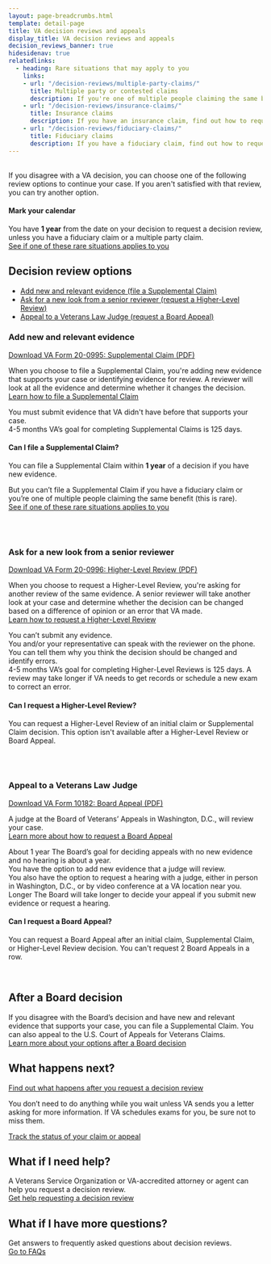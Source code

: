 ```yaml
---
layout: page-breadcrumbs.html
template: detail-page
title: VA decision reviews and appeals
display_title: VA decision reviews and appeals
decision_reviews_banner: true
hidesidenav: true
relatedlinks:
  - heading: Rare situations that may apply to you
    links:
    - url: "/decision-reviews/multiple-party-claims/"
      title: Multiple party or contested claims
      description: If you're one of multiple people claiming the same benefit, find out how to request a decision review.
    - url: "/decision-reviews/insurance-claims/"
      title: Insurance claims
      description: If you have an insurance claim, find out how to request a decision review.
    - url: "/decision-reviews/fiduciary-claims/"
      title: Fiduciary claims
      description: If you have a fiduciary claim, find out how to request a decision review.
---
```

<br>
<div itemprop="description" class="va-introtext">
  If you disagree with a VA decision, you can choose one of the
  following review options to continue your case. If you aren't
  satisfied with that review, you can try another option.
</div>

<div class="usa-alert usa-alert-info">
  <div class="usa-alert-body">
    <h4 class="usa-alert-heading">
      Mark your calendar
    </h4>
    <p class="usa-alert-text">
      You have <b>1 year</b> from the date on your decision to request a decision review,
      unless you have a fiduciary claim or a multiple party claim. <br>
      <a href="#rare-situations">See if one of these rare situations applies to you</a>
    </p>
  </div>
</div>

## Decision review options

- [Add new and relevant evidence (file a Supplemental Claim)](#supplemental-claim)
- [Ask for a new look from a senior reviewer (request a Higher-Level Review)](#higher-level-review)
- [Appeal to a Veterans Law Judge (request a Board Appeal)](#board-appeal)

<div id="supplemental-claim">

### Add new and relevant evidence

<a href="/decision-reviews/forms/supplemental-claim-20-0995.pdf">Download VA Form 20-0995: Supplemental Claim (PDF)</a>


When you choose to file a Supplemental Claim, you're adding new evidence that supports
your case or identifying evidence for review. A reviewer will look at all the evidence and
determine whether it changes the decision. <br>
[Learn how to file a Supplemental Claim](/decision-reviews/supplemental-claim/)

<div class ="vads-u-display--flex vads-u-margin-y--1">
  <div class="vads-u-flex--auto">
    <span class="heading-level-3 vads-u-margin-right--1p5"><i class="far fa-copy"></i></span>
  </div>
  <div class="vads-u-flex--1">
     You must submit evidence that VA didn't have before that supports your case.
  </div>
</div>

<!-- Todo: Implement updated number component -->
<div class="card information">
  <span class="number"><span class="heading-level-3"><i class="far fa-clock vads-u-margin-right--1p5"></i>4-5 months</span></span>
  <span class="description">VA’s goal for completing Supplemental Claims is 125 days. </span>
</div>

#### Can I file a Supplemental Claim?

You can file a Supplemental Claim within <b>1 year</b> of a decision if you have new evidence.

But you can’t file a Supplemental Claim if you have a fiduciary claim or you’re one of multiple people claiming the same benefit (this is rare). <br>
<a href="#rare-situations">See if one of these rare situations applies to you</a>

<br>
<br>

<div id="higher-level-review">

### Ask for a new look from a senior reviewer

<a href="/decision-reviews/forms/higher-level-review-20-0996.pdf">Download VA Form 20-0996: Higher-Level Review (PDF)</a>

When you choose to request a Higher-Level Review, you're asking for another review of the same evidence. A senior
reviewer will take another look at your case and determine
whether the decision can be changed based on a difference of opinion or an error that VA made. <br>
[Learn how to request a Higher-Level Review](/decision-reviews/higher-level-review/)

<div class ="vads-u-display--flex vads-u-margin-y--1">
  <div class="vads-u-flex--auto">
    <span class="heading-level-3 vads-u-margin-right--1p5"><i class="fas fa-ban"></i></span>
  </div>
  <div class="vads-u-flex--1">
      You can’t submit any evidence.
  </div>
</div>

<div class ="vads-u-display--flex vads-u-margin-y--1">
  <div class="vads-u-flex--auto">
    <span class="heading-level-3 vads-u-margin-right--1p5"><i class="fas fa-phone"></i></span>
  </div>
  <div class="vads-u-flex--1">
  You and/or your representative can speak with the reviewer on the phone. You can tell them why you think the decision should be changed and identify errors.
  </div>
</div>

<!-- Todo: Implement updated number component -->
<div class="card information">
  <span class="number"><span class="heading-level-3"><i class="far fa-clock vads-u-margin-right--1p5"></i>4-5 months</span></span>
  <span class="description">VA’s goal for completing Higher-Level Reviews is 125 days. A review may take longer if VA needs to get records or schedule a new exam to correct an error.</span>
</div>

#### Can I request a Higher-Level Review?

You can request a Higher-Level Review of an initial claim or Supplemental Claim
decision. This option isn't available after a Higher-Level Review or Board Appeal.

<br>
<br>


<div id="board-appeal">

### Appeal to a Veterans Law Judge

[Download VA Form 10182: Board Appeal (PDF)](/decision-reviews/forms/board-appeal-10182.pdf)

A judge at the Board of Veterans’ Appeals in Washington, D.C., will review your case. <br>
[Learn more about how to request a Board Appeal](/decision-reviews/board-appeal)

<!-- Todo: Implement updated number component -->
<div class="card information">
  <span class="number"><span class="heading-level-3" ><i class="far fa-clock vads-u-margin-right--1p5"></i>About 1 year</span></span>
  <span class="description">
    The Board’s goal for deciding appeals with no new evidence and no hearing is about a year.
  </span>
</div>

<div class ="vads-u-display--flex vads-u-margin-y--1">
  <div class="vads-u-flex--auto">
    <span class="heading-level-3 vads-u-margin-right--1p5"><i class="far fa-copy"></i></span>
  </div>
  <div class="vads-u-flex--1">
      You have the option to add new evidence that a judge will review.
  </div>
</div>
<div class ="vads-u-display--flex vads-u-margin-y--1">
  <div class="vads-u-flex--auto">
    <span class="heading-level-3 vads-u-margin-right--1p5"><i class="fas fa-user"></i></span>
  </div>
  <div class="vads-u-flex--1">
    You also have the option to request a hearing with a judge, either in person in Washington, D.C., or by video conference at a VA location near you.
  </div>
</div>

<!-- Todo: Implement updated number component -->
<div class="card information">
  <span class="number"><span class="heading-level-3"><i class="far fa-clock vads-u-margin-right--1p5"></i>Longer</span></span>
  <span class="description">
    The Board will take longer to decide your appeal if you submit new evidence or request a hearing.
  </span>
</div>

#### Can I request a Board Appeal?

You can request a Board Appeal after an initial claim, Supplemental Claim, or Higher-Level Review decision. You can't request 2 Board Appeals in a row.

<br>

## After a Board decision

If you disagree with the Board’s decision and have new and relevant evidence that supports your case, you can file a Supplemental Claim. You can also appeal to the U.S. Court of Appeals for Veterans Claims. <br>
[Learn more about your options after a Board decision](/decision-reviews/board-appeal/after-board-appeal-decision)

## What happens next?

[Find out what happens after you request a decision review](/decision-reviews/after-you-request-review)

You don’t need to do anything while you wait unless VA sends you a letter asking for
more information. If VA schedules exams for you, be sure not to miss them.

<a href="/claim-or-appeal-status/" class="usa-button-primary">Track the status of your claim or appeal</a>

## What if I need help?

A Veterans Service Organization or VA-accredited attorney or agent can
help you request a decision review. <br>
[Get help requesting a decision review](/decision-reviews/get-help-with-review-request)

## What if I have more questions?

Get answers to frequently asked questions about decision reviews. <br>
[Go to FAQs](/decision-reviews/faq)

<div id="rare-situations"></div>
